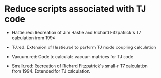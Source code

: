 # Reduce scripts associated with TJ code

- Hastie.red:  Recreation of Jim Hastie and Richard Fitzpatrick's T7 calculation from 1994

- TJ.red:      Extension of Hastie.red to perform TJ mode coupling calculation

- Vacuum.red:  Code to calculate vacuum matrices for TJ code

- Smallr.red:  Recreation of Richard Fitzpatrick's small-r T7 calculation from 1994. Extended for TJ calculation.
